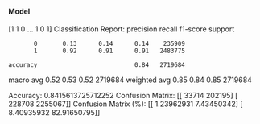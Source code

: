 #### Model
[1 1 0 ... 1 0 1]
Classification Report:
              precision    recall  f1-score   support

           0       0.13      0.14      0.14    235909
           1       0.92      0.91      0.91   2483775

    accuracy                           0.84   2719684
   macro avg       0.52      0.53      0.52   2719684
weighted avg       0.85      0.84      0.85   2719684

Accuracy: 0.8415613725712252
Confusion Matrix:
[[  33714  202195]
 [ 228708 2255067]]
Confusion Matrix (%):
[[ 1.23962931  7.43450342]
 [ 8.40935932 82.91650795]]
